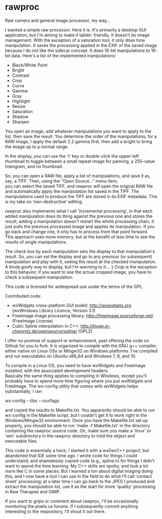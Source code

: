 # rawproc
Raw camera and general image processor, my way...

I wanted a simple raw processor.  Here it is.  It's primarily a desktop GUI application, but I'm aiming to make it tablet-
friendly.  It doesn't do image management. With the exception of a saturation tool, it only does tone manipulation.  It saves 
the processing applied in the EXIF of the saved image because I do not like the sidecar concept.  It does 16-bit 
manipulations to 16-bit data.  Here's a list of the implemented manipulations:

- Black/White Point
- Bright
- Contrast
- Crop
- Curve
- Gamma
- Gray
- Highlight
- Resize
- Saturation
- Shadow
- Sharpen

You open an image, add whatever manipulations you want to apply to the list, then save the result.   You determine
the order of the manipulations; for a RAW image, I apply the default 2.2 gamma first, then add a bright to bring the image 
up to a normal range. 

In the display, you can use the 't' key or double-click the upper-left thumbnail to toggle between a small repeat image for panning, 
a 255-value histogram, and no thumbnail.

So, you can open a RAW file, apply a list of manipulations, and save it as, say, a TIFF.  Then, using the "Open Source..." menu item,  
you can select the saved TIFF, and rawproc will open the original RAW file and automatically apply the manipulation list 
saved in the TIFF.  The manipulations used to produce the TIFF are stored in its EXIF metadata.  This is my take on 'non-destructive' editing.

rawproc also implements what I call 'incremental processing', in that each added manipulation does its thing against the 
previous one and stores the result; adding a manipulation doesn't restart the whole processing chain, it just pulls the 
previous processed image and applies its manipulation.  If you go back and change one, it only has to process from that 
point forward.  This approach uses more memory, but at the benefit of less time to see the results of single manipulations.

The check box by each manipulation sets the display to that manipulation's result.  So, you can set the display and go to 
any previous (or subsequent) manipulation and play with it, seeing the result at the checked manipulation.  A kinda goofy
way to display, but I'm warming to it... :)  Crop is the exception to this behavior; if you want to see the actual cropped
image, you have to check a subsequent manipulation.

This code is licensed for widespread use under the terms of the GPL.

Contributed code:
- wxWidgets cross-platform GUI toolkit: http://wxwidgets.org (wxWindows Library Licence, Version 3.1)
- FreeImage image processing library: http://freeimage.sourceforge.net/ (FreeImage License)
- Cubic Spline interpolation in C++: http://kluge.in-chemnitz.de/opensource/spline/ (GPL2)

I offer no promise of support or enhancement, past offering the code on Github for you to fork. It is organized to compile 
with the GNU g++ compiler, either native on Linux OSs or Mingw32 on Windows platforms.  I've compiled and run executables 
on Ubuntu x86_64 and Windows 7, 8, and 10.

To compile in a Linux OS,  you need to have wxWidgets and FreeImage installed, with the associated development headers.  
Basically the same thing applies to compiling in Windows, except you'll probably have to spend more time figuring where 
you put wxWidgets and FreeImage.  The wx-config utility that comes with wxWidgets helps substantially; I ran:

wx-config --libs --cxxflags

and copied the results to Makefile.txt.  You apparently should be able to run wx-config in the Makefile script, but I 
couldn't get it to work right in the Windows/Mingw32 environment.  Once you have the Makefile.txt set up properly, 
you should be able to run 'make -f Makefile.txt' in the directory containing the rawproc source code.  Oh, make sure
you make a 'linux' or 'win' subdirectory in the rawproc directory to hold the object and executable files.

This code is essentially a hack; I started it with a wxDevC++ project, but abandoned that IDE some time ago.  I wrote code 
for things I could understand; and shamelessly copied code (e.g., spline.h) for things I didn't want to spend the time 
learning.  My C++ skills are spotty, and look a lot more like C in some places.  But I learned a ton about digital imaging
doing this, and I now have a tool I can use in the field to do what I'll call 'contact sheet' processing; at a 
later time I can go back to the JPEG I produced and extract the manipulation list, use it as the start for more 'quality' 
processing in Raw Therapee and GIMP.

If  you want to gripe or comment about rawproc, I'll be occasionally monitoring the pixels.us forums.  If I subsequently 
commit anything interesting to the respository, I'll shout it out there.
